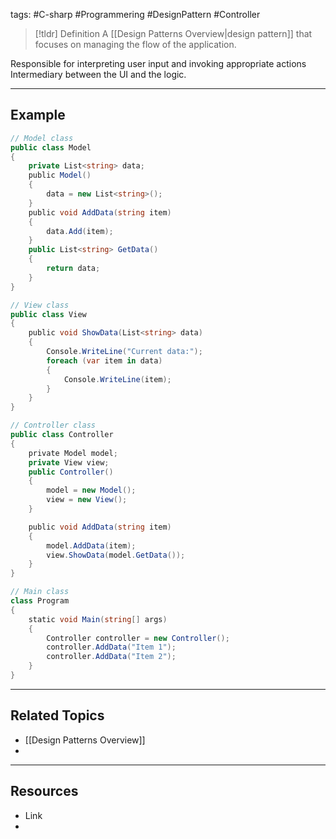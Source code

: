 tags: #C-sharp #Programmering #DesignPattern #Controller

> [!tldr] Definition
> A [[Design Patterns Overview|design pattern]] that focuses on managing the flow of the application.

Responsible for interpreting user input and invoking appropriate actions
Intermediary between the UI and the logic.

---

## Example
```csharp
// Model class
public class Model
{
    private List<string> data;
    public Model()
    {
        data = new List<string>();
    }
    public void AddData(string item)
    {
        data.Add(item);
    }
    public List<string> GetData()
    {
        return data;
    }
}
````

```csharp
// View class
public class View
{
    public void ShowData(List<string> data)
    {
        Console.WriteLine("Current data:");
        foreach (var item in data)
        {
            Console.WriteLine(item);
        }
    }
}

// Controller class
public class Controller
{
    private Model model;
    private View view;
    public Controller()
    {
        model = new Model();
        view = new View();
    }

    public void AddData(string item)
    {
        model.AddData(item);
        view.ShowData(model.GetData());
    }
}
```

```csharp
// Main class
class Program
{
    static void Main(string[] args)
    {
        Controller controller = new Controller();
        controller.AddData("Item 1");
        controller.AddData("Item 2");
    }
}
```

---

## Related Topics
- [[Design Patterns Overview]]
- 

---

## Resources
- Link
- 